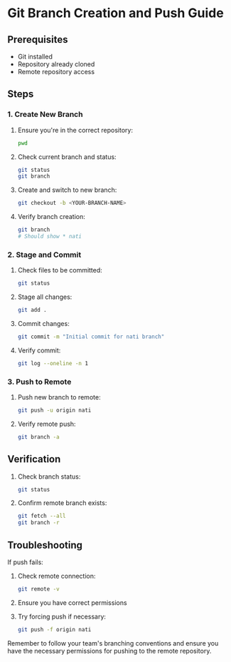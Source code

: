 # Git Branch Creation and Push Guide

## Prerequisites

- Git installed
- Repository already cloned
- Remote repository access

## Steps

### 1. Create New Branch

1. Ensure you're in the correct repository:

   ```bash
   pwd
   ```

2. Check current branch and status:

   ```bash
   git status
   git branch
   ```

3. Create and switch to new branch:

   ```bash
   git checkout -b <YOUR-BRANCH-NAME>
   ```

4. Verify branch creation:
   ```bash
   git branch
   # Should show * nati
   ```

### 2. Stage and Commit

1. Check files to be committed:

   ```bash
   git status
   ```

2. Stage all changes:

   ```bash
   git add .
   ```

3. Commit changes:

   ```bash
   git commit -m "Initial commit for nati branch"
   ```

4. Verify commit:
   ```bash
   git log --oneline -n 1
   ```

### 3. Push to Remote

1. Push new branch to remote:

   ```bash
   git push -u origin nati
   ```

2. Verify remote push:
   ```bash
   git branch -a
   ```

## Verification

1. Check branch status:

   ```bash
   git status
   ```

2. Confirm remote branch exists:
   ```bash
   git fetch --all
   git branch -r
   ```

## Troubleshooting

If push fails:

1. Check remote connection:

   ```bash
   git remote -v
   ```

2. Ensure you have correct permissions
3. Try forcing push if necessary:
   ```bash
   git push -f origin nati
   ```

Remember to follow your team's branching conventions and ensure you have the necessary permissions for pushing to the remote repository.
